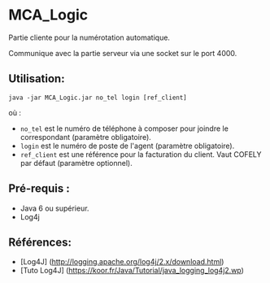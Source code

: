 # MCA_Logic

Partie cliente pour la numérotation automatique.

Communique avec la partie serveur via une socket sur le port 4000.

## Utilisation:
```
java -jar MCA_Logic.jar no_tel login [ref_client]
```
où :
* ```no_tel``` est le numéro de téléphone à composer pour joindre le correspondant (paramètre obligatoire).
* ```login``` est le numéro de poste de l'agent (paramètre obligatoire).
* ```ref_client``` est une référence pour la facturation du client. Vaut COFELY par défaut (paramètre optionnel).

## Pré-requis :
- Java 6 ou supérieur.
- Log4j

## Références:

- [Log4J] (http://logging.apache.org/log4j/2.x/download.html)
- [Tuto Log4J] (https://koor.fr/Java/Tutorial/java_logging_log4j2.wp)

